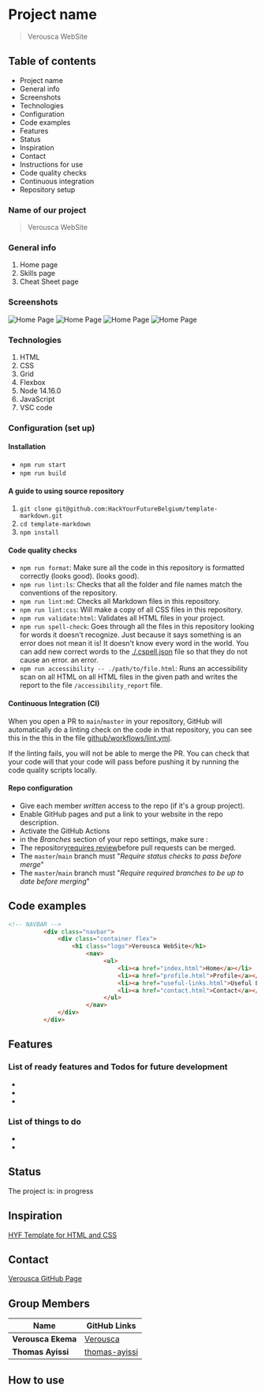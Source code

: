 # Project name

> Verousca WebSite

## Table of contents

- Project name
- General info
- Screenshots
- Technologies
- Configuration
- Code examples
- Features
- Status
- Inspiration
- Contact
- Instructions for use
- Code quality checks
- Continuous integration
- Repository setup

### Name of our project

> Verousca WebSite

### General info

1. Home page
2. Skills page
3. Cheat Sheet page

### Screenshots

![Home Page](./image/home-page.png)
![Home Page](./image/profile.png)
![Home Page](./image/useful-links.png)
![Home Page](./image/contact-page.png)

### Technologies

1. HTML
2. CSS
3. Grid
4. Flexbox
5. Node 14.16.0
6. JavaScript
7. VSC code

### Configuration (set up)

#### Installation

- `npm run start`
- `npm run build`

#### A guide to using source repository

1. `git clone git@github.com:HackYourFutureBelgium/template-markdown.git`
2. `cd template-markdown`
3. `npm install`

#### Code quality checks

- `npm run format`: Make sure all the code in this repository is formatted
  correctly (looks good). (looks good).
- `npm run lint:ls`: Checks that all the folder and file names match the
  conventions of the repository.
- `npm run lint:md`: Checks all Markdown files in this repository.
- `npm run lint:css`: Will make a copy of all CSS files in this repository.
- `npm run validate:html`: Validates all HTML files in your project.
- `npm run spell-check`: Goes through all the files in this repository looking
  for words it doesn't recognize. Just because it says something is an error
  does not mean it is! It doesn't know every word in the world. You can add new
  correct words to the [./.cspell.json](./.cspell.json) file so that they do not
  cause an error. an error.
- `npm run accessibility -- ./path/to/file.html`: Runs an accessibility scan on
  all HTML on all HTML files in the given path and writes the report to the file
  `/accessibility_report` file.

#### Continuous Integration (CI)

When you open a PR to `main`/`master` in your repository, GitHub will
automatically do a linting check on the code in that repository, you can see
this in the this in the file
[github/workflows/lint.yml](https://github/workflows/lint.yml).

If the linting fails, you will not be able to merge the PR. You can check that
your code will that your code will pass before pushing it by running the code
quality scripts locally.

#### Repo configuration

- Give each member _written_ access to the repo (if it's a group project).
- Enable GitHub pages and put a link to your website in the repo description.
- Activate the GitHub Actions
- in the _Branches_ section of your repo settings, make sure :
- The
  repository[requires review](https://github.blog/2018-03-23-require-multiple-reviewers/)before
  pull requests can be merged.
- The `master`/`main` branch must "_Require status checks to pass before merge_"
- The `master`/`main` branch must "_Require required branches to be up to date
  before merging_"

## Code examples

```HTML
<!-- NAVBAR -->
          <div class="navbar">
              <div class="container flex">
                  <h1 class="logo">Verousca WebSite</h1>
                      <nav>
                           <ul>
                               <li><a href="index.html">Home</a></li>
                               <li><a href="profile.html">Profile</a></li>
                               <li><a href="useful-links.html">Useful Links</a></li>
                               <li><a href="contact.html">Contact</a></li>
                           </ul>
                      </nav>
              </div>
          </div>
```

## Features

### List of ready features and Todos for future development

-
-
-

### List of things to do

-
-

## Status

The project is: in progress

## Inspiration

[HYF Template for HTML and CSS](https://github.com/HackYourFutureBelgium/template-html-css)

## Contact

[Verousca GitHub Page](https://github.com/Verousca/Verousca.github.io.git)

## Group Members

| Name               | GitHub Links                                      |
| ------------------ | ------------------------------------------------- |
| **Verousca Ekema** | [Verousca](https://github.com/Verousca)           |
| **Thomas Ayissi**  | [thomas-ayissi](https://github.com/thomas-ayissi) |

## How to use

